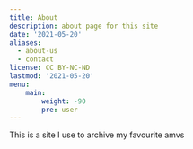 ```yaml
---
title: About
description: about page for this site
date: '2021-05-20'
aliases:
  - about-us
  - contact
license: CC BY-NC-ND
lastmod: '2021-05-20'
menu:
    main: 
        weight: -90
        pre: user
---
```


This is a site I use to archive my favourite amvs
